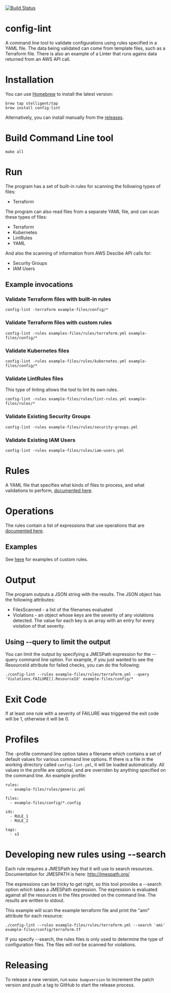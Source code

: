 [![Build Status](https://circleci.com/gh/stelligent/config-lint.svg?style=shield)](https://circleci.com/gh/stelligent/config-lint)

# config-lint

A command line tool to validate configurations using rules specified in a YAML file.
The data being validated can come from template files, such as a Terraform file.
There is also an example of a Linter that runs agains data returned from an AWS API call.

# Installation 
You can use [Homebrew](https://brew.sh/) to install the latest version:

```
brew tap stelligent/tap
brew install config-lint
```

Alternatively, you can install manually from the [releases](https://github.com/stelligent/config-lint/releases).

# Build Command Line tool

```
make all
```

# Run

The program has a set of built-in rules for scanning the following types of files:

* Terraform

The program can also read files from a separate YAML file, and can scan these types of files:

* Terraform
* Kubernetes
* LintRules
* YAML

And also the scanning of information from AWS Descibe API calls for:

* Security Groups
* IAM Users


## Example invocations

### Validate Terraform files with built-in rules

```
config-lint -terraform example-files/config/*
```

### Validate Terraform files with custom rules

```
config-lint -rules examples-files/rules/terraform.yml example-files/config/*
```

### Validate Kubernetes files

```
config-lint -rules example-files/rules/kubernetes.yml example-files/config/*
```

### Validate LintRules files

This type of linting allows the tool to lint its own rules.

```
config-lint -rules example-files/rules/lint-rules.yml example-files/rules/*
```

### Validate Existing Security Groups

```
config-lint -rules example-files/rules/security-groups.yml
```

### Validate Existing IAM Users

```
config-lint -rules example-files/rules/iam-users.yml
```

# Rules

A YAML file that specifies what kinds of files to process, and what validations to perform, [documented here](docs/rules.md).

# Operations

The rules contain a list of expressions that use operations that are [documented here](docs/operations.md).

## Examples

See [here](docs/example-rules.md) for examples of custom rules.

# Output

The program outputs a JSON string with the results. The JSON object has the following attributes:

* FilesScanned - a list of the filenames evaluated
* Violations - an object whose keys are the severity of any violations detected. The value for each key is an array with an entry for every violation of that severity.

## Using --query to limit the output

You can limit the output by specifying a JMESPath expression for the --query command line option. For example, if you just wanted to see the ResourceId attribute for failed checks, you can do the following:

```
./config-lint --rules example-files/rules/terraform.yml --query 'Violations.FAILURE[].ResourceId' example-files/config/*
```

# Exit Code

If at least one rule with a severity of FAILURE was triggered the exit code will be 1, otherwise it will be 0.


# Profiles

The -profile command line option takes a filename which contains a set of default values for various command line options.
If there is a file in the working directory called `config-lint.yml`, it will be loaded automatically.
All values in the profile are optional, and are overriden by anything specified on the command line.
An example profile:

```
rules:
  - example-files/rules/generic.yml

files:
  - example-files/config/*.config

ids:
  - RULE_1
  - RULE_2

tags:
  - s3
```

# Developing new rules using --search

Each rule requires a JMESPath key that it will use to search resources. Documentation for JMESPATH is here: http://jmespath.org/

The expressions can be tricky to get right, so this tool provides a --search option which takes a JMESPath expression. The expression is evaluated against all the resources in the files provided on the command line. The results are written to stdout.

This example will scan the example terraform file and print the "ami" attribute for each resource:

```
./config-lint --rules example-files/rules/terraform.yml --search 'ami' example-files/config/terraform.tf
```

If you specify --search, the rules files is only used to determine the type of configuration files.
The files will *not* be scanned for violations.

# Releasing
To release a new version, run `make bumpversion` to increment the patch version and push a tag to GitHub to start the release process.

